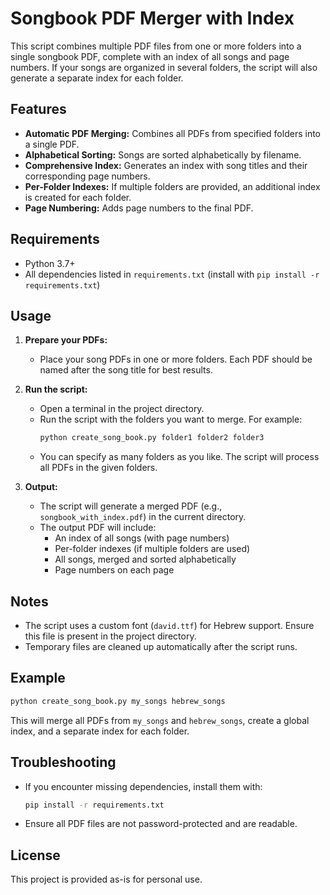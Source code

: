 # Songbook PDF Merger with Index

This script combines multiple PDF files from one or more folders into a single songbook PDF, complete with an index of all songs and page numbers. If your songs are organized in several folders, the script will also generate a separate index for each folder.

## Features
- **Automatic PDF Merging:** Combines all PDFs from specified folders into a single PDF.
- **Alphabetical Sorting:** Songs are sorted alphabetically by filename.
- **Comprehensive Index:** Generates an index with song titles and their corresponding page numbers.
- **Per-Folder Indexes:** If multiple folders are provided, an additional index is created for each folder.
- **Page Numbering:** Adds page numbers to the final PDF.

## Requirements
- Python 3.7+
- All dependencies listed in `requirements.txt` (install with `pip install -r requirements.txt`)

## Usage

1. **Prepare your PDFs:**
   - Place your song PDFs in one or more folders. Each PDF should be named after the song title for best results.

2. **Run the script:**
   - Open a terminal in the project directory.
   - Run the script with the folders you want to merge. For example:
     ```sh
     python create_song_book.py folder1 folder2 folder3
     ```
   - You can specify as many folders as you like. The script will process all PDFs in the given folders.

3. **Output:**
   - The script will generate a merged PDF (e.g., `songbook_with_index.pdf`) in the current directory.
   - The output PDF will include:
     - An index of all songs (with page numbers)
     - Per-folder indexes (if multiple folders are used)
     - All songs, merged and sorted alphabetically
     - Page numbers on each page

## Notes
- The script uses a custom font (`david.ttf`) for Hebrew support. Ensure this file is present in the project directory.
- Temporary files are cleaned up automatically after the script runs.

## Example
```sh
python create_song_book.py my_songs hebrew_songs
```
This will merge all PDFs from `my_songs` and `hebrew_songs`, create a global index, and a separate index for each folder.

## Troubleshooting
- If you encounter missing dependencies, install them with:
  ```sh
  pip install -r requirements.txt
  ```
- Ensure all PDF files are not password-protected and are readable.

## License
This project is provided as-is for personal use.

